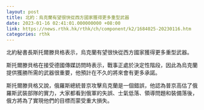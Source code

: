 ```yaml
---
layout: post
title: 北約：烏克蘭有望很快從西方國家獲得更多重型武器
date: 2023-01-16 02:41:01.000000000 +08:00
link: https://news.rthk.hk/rthk/ch/component/k2/1684025-20230116.htm
categories: rthk
---
```


北約秘書長斯托爾滕貝格表示，烏克蘭有望很快從西方國家獲得更多重型武器。

斯托爾滕貝格在接受德國傳媒訪問時表示，戰事正處於決定性階段，因此為烏克蘭提供獲勝所需的武器很重要，他預計在不久的將來會有更多承諾。

斯托爾滕貝格又說，俄羅斯總統普京攻擊烏克蘭是一個錯誤，他認為普京高估了俄羅斯武裝部隊的實力，大家都看到俄軍的失誤、士氣低落、領導問題和裝備落後，俄方將為了實現他們的目標而蒙受重大損失。

